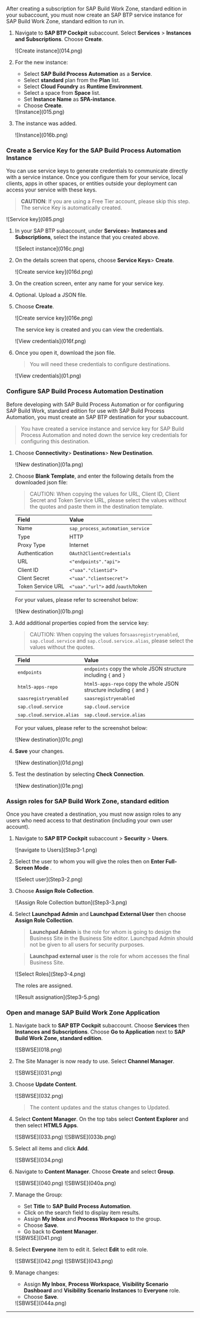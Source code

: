 
After creating a subscription for SAP Build Work Zone, standard edition in your subaccount, you must now create an SAP BTP service instance for SAP Build Work Zone, standard edition to run in.

1.  Navigate to **SAP BTP Cockpit** subaccount. Select **Services** > **Instances and Subscriptions**. Choose **Create**.

    <!-- border -->![Create instance](014.png)  

2.  For the new instance:
    -  Select **SAP Build Process Automation** as a **Service**.
    -  Select **standard** plan from the **Plan** list.
    -  Select **Cloud Foundry** as **Runtime Environment**.
    -  Select a space from **Space** list.
    -  Set **Instance Name** as **SPA-instance**.
    -  Choose **Create**. 

    <!-- border -->![Instance](015.png)

3. The instance was added.

    <!-- border -->![Instance](016b.png)

### Create a Service Key for the SAP Build Process Automation Instance

You can use service keys to generate credentials to communicate directly with a service instance. Once you configure them for your service, local clients, apps in other spaces, or entities outside your deployment can access your service with these keys.

> **CAUTION**: If you are using a Free Tier account, please skip this step. The service Key is automatically created.
  
<!-- border -->![Service key](085.png) 

1. In your SAP BTP subaccount, under **Services**> **Instances and Subscriptions**, select the instance that you created above.

    <!-- border -->![Select instance](016c.png)

2. On the details screen that opens, choose **Service Keys**> **Create**.

    <!-- border -->![Create service key](016d.png)

3. On the creation screen, enter any name for your service key.

4. Optional. Upload a JSON file.

5. Choose **Create**.

    <!-- border -->![Create service key](016e.png)

    The service key is created and you can view the credentials. 

    <!-- border -->![View credentials](016f.png)

6. Once you open it, download the json file.

    > You will need these credentials to configure destinations.

    <!-- border -->![View credentials](01.png)

### Configure SAP Build Process Automation Destination


Before developing with SAP Build Process Automation or for configuring SAP Build Work, standard edition for use with SAP Build Process Automation, you must create an SAP BTP destination for your subaccount.

> You have created a service instance and service key for SAP Build Process Automation and noted down the service key credentials for configuring this destination.

1. Choose **Connectivity**> **Destinations**> **New Destination**.

    <!-- border -->![New destination](01a.png)

2. Choose **Blank Template**, and enter the following details from the downloaded json file:

    > CAUTION: When copying the values for URL, Client ID, Client Secret and Token Service URL, please select the values without the quotes and paste them in the destination template. 

    |  **Field**    | **Value**
    |  :------------- | :-------------
    | Name      |  `sap_process_automation_service`
    | Type       | HTTP
    | Proxy Type       | Internet
    | Authentication      | `OAuth2ClientCredentials`
    | URL      |    `<"endpoints"."api">`
    | Client ID       | `<"uaa"."clientid">`
    | Client Secret | `<"uaa"."clientsecret">`
    | Token Service URL | `<"uaa"."url">` add /`oauth`/token
    
    For your values, please refer to screenshot below:

    <!-- border -->![New destination](01b.png)


3. Add additional properties copied from the service key:

    > CAUTION: When copying the values for`saasregistryenabled`, `sap.cloud.service` and `sap.cloud.service.alias`, please select the values without the quotes.

    |  **Field**    | **Value**
    |  :------------- | :-------------
    |  `endpoints`        | `endpoints` copy the whole JSON structure including `{` and `}`
    |  `html5-apps-repo`       | `html5-apps-repo` copy the whole JSON structure including `{` and `}`
    |  `saasregistryenabled`        | `saasregistryenabled`
    |  `sap.cloud.service`        | `sap.cloud.service`
    |  `sap.cloud.service.alias`        | `sap.cloud.service.alias`

    For your values, please refer to the screenshot below:

    <!-- border -->![New destination](01c.png)

4. **Save** your changes.

    <!-- border -->![New destination](01d.png)

5. Test the destination by selecting **Check Connection**.

    <!-- border -->![New destination](01e.png)



### Assign roles for SAP Build Work Zone, standard edition

Once you have created a destination, you must now assign roles to any users who need access to that destination (including your own user account).

1. Navigate to **SAP BTP Cockpit** subaccount > **Security** > **Users**.

    <!-- border -->![navigate to Users](Step3-1.png)

2.  Select the user to whom you will give the roles then on **Enter Full-Screen Mode** .

    <!-- border -->![Select user](Step3-2.png)

3.  Choose **Assign Role Collection**.

    <!-- border -->![Assign Role Collection button](Step3-3.png)

4.  Select **Launchpad Admin** and **Launchpad External User** then choose **Assign Role Collection**. 

    > **Launchpad Admin** is the role for whom is going to design the Business Site in the Business Site editor. Launchpad Admin should not be given to all users for security purposes.
    
    > **Launchpad external user** is the role for whom accesses the final Business Site. 

    <!-- border -->![Select Roles](Step3-4.png)

    The roles are assigned. 

    <!-- border -->![Result assignation](Step3-5.png)


### Open and manage SAP Build Work Zone Application

1.  Navigate back to **SAP BTP Cockpit** subaccount. Choose **Services** then **Instances and Subscriptions**. Choose **Go to Application** next to **SAP Build Work Zone, standard edition**.

    <!-- border -->![SBWSE](018.png) 

2. The Site Manager is now ready to use. Select **Channel Manager**.

    <!-- border -->![SBWSE](031.png)

3.  Choose **Update Content**.

    <!-- border -->![SBWSE](032.png)
    
    > The content updates and the status changes to Updated.

4.  Select **Content Manager**. On the top tabs select **Content Explorer** and then select **HTML5 Apps**.

    <!-- border -->![SBWSE](033.png)
    
    <!-- border -->![SBWSE](033b.png)

5.  Select all items and click **Add**.

    <!-- border -->![SBWSE](034.png)

6.  Navigate to **Content Manager**. Choose **Create** and select **Group**.

    <!-- border -->![SBWSE](040.png)
    
    <!-- border -->![SBWSE](040a.png)

7.  Manage the Group:
    - Set **Title** to **SAP Build Process Automation**.
    - Click on the search field to display item results.
    - Assign **My Inbox** and **Process Workspace** to the group.
    - Choose **Save**.
    - Go back to **Content Manager**. 

    <!-- border -->![SBWSE](041.png)

8.  Select **Everyone** item to edit it. Select **Edit** to edit role.

    <!-- border -->![SBWSE](042.png)

    <!-- border -->![SBWSE](043.png)

9.  Manage changes:

    - Assign **My Inbox**, **Process Workspace**, **Visibility Scenario Dashboard** and **Visibility Scenario Instances** to **Everyone** role.
    - Choose **Save**.

    <!-- border -->![SBWSE](044a.png)


---
